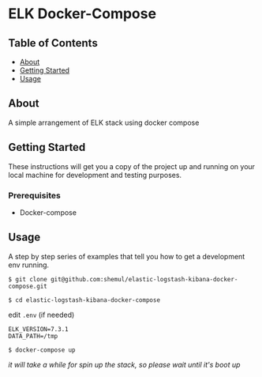 
# ELK Docker-Compose  
  
## Table of Contents  
  
 - [About](#about)  
 - [Getting Started](#getting_started)  
 - [Usage](#usage)  
  
## About <a name = "about"></a>  
  
A simple arrangement of ELK stack using docker compose
  
## Getting Started <a name = "getting_started"></a>  
  
These instructions will get you a copy of the project up and running on your local machine for development and testing purposes. 
  
### Prerequisites
  
 - Docker-compose
## Usage <a name = "usage"></a>  
  
A step by step series of examples that tell you how to get a development env running.  
  
```  
$ git clone git@github.com:shemul/elastic-logstash-kibana-docker-compose.git
```   
```  
$ cd elastic-logstash-kibana-docker-compose
``` 
edit `.env` (if needed)

    ELK_VERSION=7.3.1  
    DATA_PATH=/tmp

```
$ docker-compose up
```

*it will take a while for spin up the stack, so please wait until it's boot up*

  
